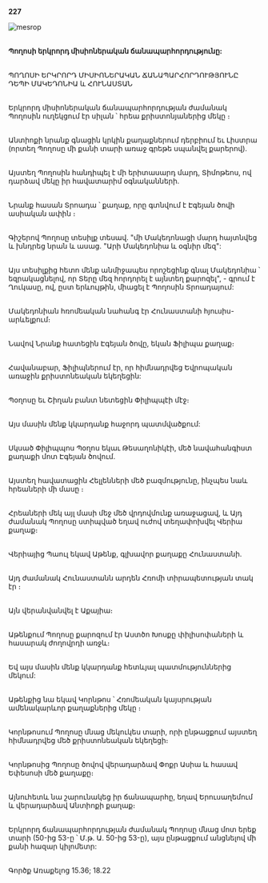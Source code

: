 **227**

![mesrop](https://volamar.ru/audio_video/foto/01/detbible/B470.BMP)

\
**Պողոսի երկրորդ միսիոներական ճանապարհորդությունը:**

\
ՊՈՂՈՍԻ ԵՐԿՐՈՐԴ ՄԻՍԻՈՆԵՐԱԿԱՆ ՃԱՆԱՊԱՐՀՈՐԴՈՒԹՅՈՒՆԸ ԴԵՊԻ ՄԱԿԵԴՈՆԻԱ և ՀՈՒՆԱՍՏԱՆ

\
Երկրորդ միսիոներական ճանապարհորդության ժամանակ Պողոսին ուղեկցում էր սիլան ՝ հրեա քրիստոնյաներից մեկը ։

\
Անտիոքի նրանք գնացին կրկին քաղաքներում դերբիում եւ Լիստրա (որտեղ Պողոսը մի քանի տարի առաջ գրեթե սպանվել քարերով).

\
Այստեղ Պողոսին հանդիպել է մի երիտասարդ մարդ, Տիմոթեոս, ով դարձավ մեկը իր հավատարիմ օգնականների.

\
Նրանք հասան Տրոադա ՝ քաղաք, որը գտնվում է Էգեյան ծովի ասիական ափին ։

\
Գիշերով Պողոսը տեսիլք տեսավ. "մի Մակեդոնացի մարդ հայտնվեց և խնդրեց նրան և ասաց. "Արի Մակեդոնիա և օգնիր մեզ":

\
Այս տեսիլքից հետո մենք անմիջապես որոշեցինք գնալ Մակեդոնիա ՝ եզրակացնելով, որ Տերը մեզ հորդորել է այնտեղ քարոզել", - գրում է Ղուկասը, ով, ըստ երևույթին, միացել է Պողոսին Տրոադայում:

\
Մակեդոնիան հռոմեական նահանգ էր Հունաստանի հյուսիս-արևելքում։

\
Նավով Նրանք հատեցին Էգեյան ծովը, եկան Ֆիլիպա քաղաք։

\
Հավանաբար, Ֆիլիպներում էր, որ հիմնադրվեց Եվրոպական առաջին քրիստոնեական եկեղեցին:

\
Պօղոսը եւ Շիղան բանտ նետեցին Փիլիպպէի մէջ։

\
Այս մասին մենք կկարդանք հաջորդ պատմվածքում:

\
Սկսած Փիլիպպոս Պօղոս եկաւ Թեսաղոնիկէի, մեծ նավահանգիստ քաղաքի մոտ Էգեյան ծովում.

\
Այստեղ հավատացին Հելլենների մեծ բազմությունը, ինչպես նաև հրեաների մի մասը ։

\
Հրեաների մեկ այլ մասի մեջ մեծ վրդովմունք առաջացավ, և Այդ ժամանակ Պողոսը ստիպված եղավ ուժով տեղափոխվել Վերիա քաղաք։

\
Վերիայից Պաուլ եկավ Աթենք, գլխավոր քաղաքը Հունաստանի.

\
Այդ ժամանակ Հունաստանն արդեն Հռոմի տիրապետության տակ էր ։

\
Այն վերանվանվել է Աքայիա։

\
Աթենքում Պողոսը քարոզում էր Աստծո Խոսքը փիլիսոփաների և հասարակ ժողովրդի առջև։

\
Եվ այս մասին մենք կկարդանք հետևյալ պատմություններից մեկում:

\
Աթենքից նա եկավ Կորնթոս ՝ Հռոմեական կայսրության ամենակարևոր քաղաքներից մեկը ։

\
Կորնթոսում Պողոսը մնաց մեկուկես տարի, որի ընթացքում այստեղ հիմնադրվեց մեծ քրիստոնեական եկեղեցի։

\
Կորնթոսից Պողոսը ծովով վերադարձավ Փոքր Ասիա և հասավ Եփեսոսի մեծ քաղաքը։

\
Այնուհետև նա շարունակեց իր ճանապարհը, եղավ Երուսաղեմում և վերադարձավ Անտիոքի քաղաք։

\
Երկրորդ ճանապարհորդության ժամանակ Պողոսը մնաց մոտ երեք տարի (50-ից 53-ը ՝ Մ.թ. Ա. 50-ից 53-ը), այս ընթացքում անցնելով մի քանի հազար կիլոմետր:

\
Գործք Առաքելոց 15.36; 18.22
